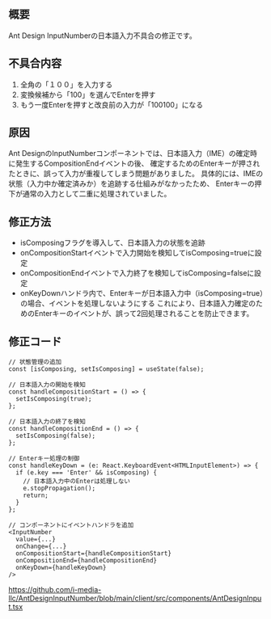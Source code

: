 ## 概要
Ant Design InputNumberの日本語入力不具合の修正です。

## 不具合内容
1. 全角の「１００」を入力する
1. 変換候補から「100」を選んでEnterを押す
1. もう一度Enterを押すと改良前の入力が「100100」になる

## 原因
Ant DesignのInputNumberコンポーネントでは、日本語入力（IME）の確定時に発生するCompositionEndイベントの後、 確定するためのEnterキーが押されたときに、誤って入力が重複してしまう問題がありました。 具体的には、IMEの状態（入力中か確定済みか）を追跡する仕組みがなかったため、 Enterキーの押下が通常の入力として二重に処理されていました。

## 修正方法
* isComposingフラグを導入して、日本語入力の状態を追跡
* onCompositionStartイベントで入力開始を検知してisComposing=trueに設定
* onCompositionEndイベントで入力終了を検知してisComposing=falseに設定
* onKeyDownハンドラ内で、Enterキーが日本語入力中（isComposing=true）の場合、イベントを処理しないようにする
これにより、日本語入力確定のためのEnterキーのイベントが、誤って2回処理されることを防止できます。

## 修正コード
```
// 状態管理の追加
const [isComposing, setIsComposing] = useState(false);

// 日本語入力の開始を検知
const handleCompositionStart = () => {
  setIsComposing(true);
};

// 日本語入力の終了を検知
const handleCompositionEnd = () => {
  setIsComposing(false);
};

// Enterキー処理の制御
const handleKeyDown = (e: React.KeyboardEvent<HTMLInputElement>) => {
  if (e.key === 'Enter' && isComposing) {
    // 日本語入力中のEnterは処理しない
    e.stopPropagation();
    return;
  }
};

// コンポーネントにイベントハンドラを追加
<InputNumber
  value={...}
  onChange={...}
  onCompositionStart={handleCompositionStart}
  onCompositionEnd={handleCompositionEnd}
  onKeyDown={handleKeyDown}
/>
```
https://github.com/i-media-llc/AntDesignInputNumber/blob/main/client/src/components/AntDesignInput.tsx
